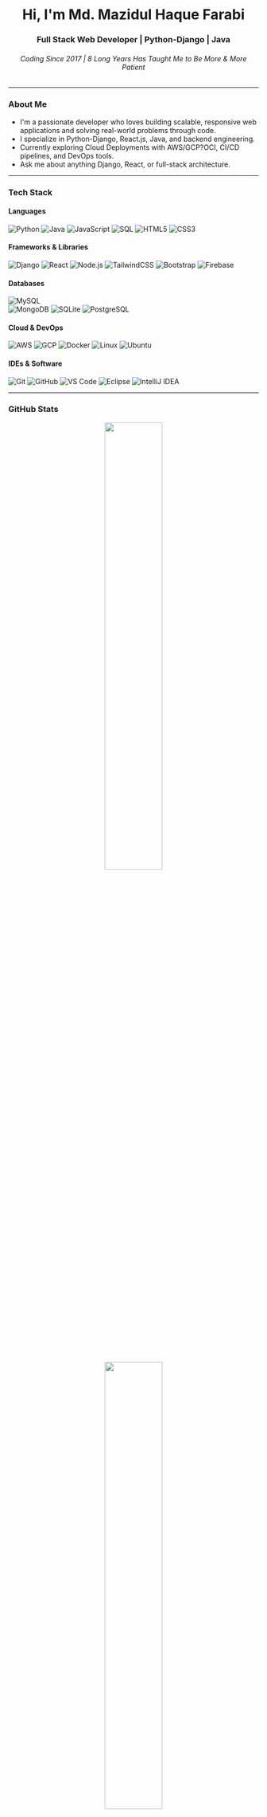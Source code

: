<h1 align="center">Hi, I'm Md. Mazidul Haque Farabi</h1>
<h3 align="center">Full Stack Web Developer | Python-Django | Java </h3>
<h6 align="center">Coding Since 2017 | 8 Long Years Has Taught Me to Be More & More Patient</h6>

---

### About Me

- I'm a passionate developer who loves building scalable, responsive web applications and solving real-world problems through code.  
- I specialize in Python-Django, React.js, Java, and backend engineering.  
- Currently exploring Cloud Deployments with AWS/GCP?OCI, CI/CD pipelines, and DevOps tools.  
- Ask me about anything Django, React, or full-stack architecture.

---

### Tech Stack

#### Languages  
![Python](https://img.shields.io/badge/-Python-3776AB?style=flat&logo=python&logoColor=white)
![Java](https://img.shields.io/badge/-Java-007396?style=flat&logo=java&logoColor=white)
![JavaScript](https://img.shields.io/badge/-JavaScript-F7DF1E?style=flat&logo=javascript&logoColor=black)
![SQL](https://img.shields.io/badge/-SQL-4479A1?style=flat&logo=mysql&logoColor=white)
![HTML5](https://img.shields.io/badge/-HTML5-E34F26?style=flat&logo=html5&logoColor=white)
![CSS3](https://img.shields.io/badge/-CSS3-1572B6?style=flat&logo=css3)

#### Frameworks & Libraries  
![Django](https://img.shields.io/badge/-Django-092E20?style=flat&logo=django)
![React](https://img.shields.io/badge/-React-61DAFB?style=flat&logo=react)
![Node.js](https://img.shields.io/badge/-Node.js-339933?style=flat&logo=node.js)
![TailwindCSS](https://img.shields.io/badge/-Tailwind_CSS-38B2AC?style=flat&logo=tailwind-css)
![Bootstrap](https://img.shields.io/badge/-Bootstrap-7952B3?style=flat&logo=bootstrap)
![Firebase](https://img.shields.io/badge/-Firebase-FFCA28?style=flat&logo=firebase)

#### Databases
![MySQL](https://img.shields.io/badge/-MySQL-4479A1?style=flat&logo=mysql&logoColor=white)  
![MongoDB](https://img.shields.io/badge/-MongoDB-47A248?style=flat&logo=mongodb)
![SQLite](https://img.shields.io/badge/-SQLite-003B57?style=flat&logo=sqlite)
![PostgreSQL](https://img.shields.io/badge/-PostgreSQL-336791?style=flat&logo=postgresql&logoColor=white)

#### Cloud & DevOps  
![AWS](https://img.shields.io/badge/-AWS-232F3E?style=flat&logo=amazon-aws)
![GCP](https://img.shields.io/badge/-Google_Cloud-4285F4?style=flat&logo=google-cloud)
![Docker](https://img.shields.io/badge/-Docker-2496ED?style=flat&logo=docker)
![Linux](https://img.shields.io/badge/-Linux-FCC624?style=flat&logo=linux&logoColor=black)
![Ubuntu](https://img.shields.io/badge/-Ubuntu-E95420?style=flat&logo=ubuntu)

#### IDEs & Software  
![Git](https://img.shields.io/badge/-Git-F05032?style=flat&logo=git&logoColor=white)
![GitHub](https://img.shields.io/badge/-GitHub-181717?style=flat&logo=github)
![VS Code](https://img.shields.io/badge/-VS_Code-007ACC?style=flat&logo=visual-studio-code)
![Eclipse](https://img.shields.io/badge/-Eclipse-2C2255?style=flat&logo=eclipse&logoColor=white)
![IntelliJ IDEA](https://img.shields.io/badge/-IntelliJ%20IDEA-000000?style=flat&logo=intellij-idea&logoColor=white)

---

### GitHub Stats

<p align="center">
  <img src="https://github-readme-streak-stats.herokuapp.com/?user=mazidulfarabi&theme=react&hide_border=true" width="48%" />
</p>

<p align="center">
  <img src="https://github-readme-stats.vercel.app/api/top-langs/?username=mazidulfarabi&layout=compact&theme=react&hide_border=true" width="48%" />
</p>

---

### Trophies

![trophy](https://github-profile-trophy.vercel.app/?username=mazidulfarabi&theme=dark)

---

### Featured Projects

- [**Kormo** – Work From Home, Hire From Home](https://kormo.work)  
  > Django-based job marketplace with modular multi-app structure, user dashboards, and secure subscription tiers.

- [**P&C** (People & Culture) – Social Network for Workplaces](https://thynkzone.eu.org)  
  > Java web app for workplace engagement, featuring social interaction and secure user management.

## Project Overview (P&C)

A comprehensive full-stack workplace social networking platform built for organizational communities. The platform is a substantial, enterprise-level application with:

- 42,500+ total lines of code
- 63 JSP pages for different user interfaces
- 27 Java classes for backend logic
- Java Backend: ~4,772 lines
- JSP Frontend: ~35,000 lines
- CSS Styling: 1,699 lines
- JavaScript: ~500 lines
- 3,272 lines in the main database class alone

Multiple database tables and complex business logic  

It functions as a complete internal social media solution with robust features, high security, and modern user experience.

---

## Technical Architecture & Implementation

### Backend Development (Java/JSP)

**Core Database Layer**  
Implemented 3,272+ lines of database operations in `db.java` with 50+ methods handling user authentication, session management, and persistent storage.

**Security Framework**  
Integrated multi-layered security, including BCrypt password hashing, SHA-512 encryption, CSRF protection, and secure cookie handling.

**Authentication System**  
Custom session management using encrypted cookies, secure login/logout flow, and role-based user validation.

**Data Management**  
Designed 8+ normalized tables (`registerform`, `profileinfo`, `posts`, `ads`, `notif`, `reports`, etc.) with complex relational mapping and dynamic user-specific table creation.

**Utility Classes**  
Built 27 specialized Java classes including:
- `encdecry.java` for encryption  
- `hasher.java` for hashing  
- `imgtype.java` for image validation  
- `Mailer.java` for email communication

### Frontend Development

**Responsive UI**  
Developed 63 JSP pages using 1,699+ lines of custom CSS with CSS Grid, Flexbox, and CSS Variables for modern, mobile-first design.

**Interactive Features**  
Real-time posting, commenting, and notification system with jQuery for dynamic content updates.

**User Experience Enhancements**  
Dark/light mode toggle, tabbed interfaces, modern navigation, and accessibility-compliant components.

**Component Library**  
Created reusable UI elements such as cards, forms, dropdowns, and modals.

---

## Key Features

**User Management**  
Registration, profile editing, friend/follower system, and privacy settings.

**Content System**  
Post creation (images, text, memes), commenting, reactions, and image uploads.

**Gamification**  
Engagement-based point system with 9 user ranks (Novice to Chief), achievement tracking.

**Social Features**  
Real-time notifications, user search/discovery, and connection management.

**Administrative Tools**  
Content moderation, user reporting system, ad management, and analytics dashboard.

**Security Features**  
Comprehensive input validation, XSS and SQL injection protection, secure file upload handling.

---

## Database Design

**Multi-Database Architecture**  
Separated databases for user data (`thynkzone`) and relational data (`users`).

**Dynamic Schema**  
User-specific tables are generated on registration for personalized data handling.

**Optimized Queries**  
Used prepared statements, connection pooling, and efficient SQL query patterns.

**Data Integrity**  
Implemented foreign key constraints, transaction management, and thorough data validation.

---

## Technologies Used

**Backend:** Java, JSP, Servlets, JDBC, MySQL, BCrypt, SHA-512  
**Frontend:** HTML5, CSS3, JavaScript, jQuery, FontAwesome, Google Fonts  
**Security:** CSRF tokens, encrypted cookies, input sanitization, reCAPTCHA  
**Deployment:** Apache Tomcat, Linux server environment

---

## Performance & Scalability

- Database connection pooling and prepared statements for optimal efficiency  
- Optimized file and image processing during uploads  
- Responsive layouts for cross-device support  
- Modular and maintainable architecture for long-term scalability

## Data Structures & Algorithms in the P&C Application

### 1. Data Structures Implemented

**HashSet**  
- **Purpose:** Prevents duplicates and allows efficient lookup for user connections  
- **Usage:** Applied in 6+ JSP files for managing user lists, friend requests, and search results  
- **Example:** `HashSet<String> mylist = new HashSet<String>()`  
- **Applications:**
  - User search results deduplication  
  - Friend/follower list management  
  - Hidden posts tracking  
  - Report management

**LinkedHashMap**  
- **Purpose:** Maintains ordered key-value pairs  
- **Usage:** Used in `reCaptchaV3.java` and `reCaptchaV2.java` for API request parameters  
- **Example:** `LinkedHashMap<Object, Object> params = new LinkedHashMap<>()`  
- **Applications:** Ensures parameter order during HTTP API communication

**StringBuilder**  
- **Purpose:** Efficient string concatenation and manipulation  
- **Usage:** Used in multiple classes for building dynamic strings  
- **Applications:**
  - Random string generation (`Rancook.java`)  
  - HTTP request building (`reCaptchaV3.java`)  
  - Image filename construction

**Array (String[])**  
- **Purpose:** Fixed-size data structures for returning multiple values  
- **Usage:** Returning profile details and query results  
- **Applications:**
  - User profile info aggregation  
  - Structured database response handling

---

### 2. Algorithms Implemented

**Hashing Algorithms**
- **SHA-512:** 15-round hashing for strong password security  
- **SHA-1:** Lightweight hashing for CSRF tokens and temporary data  
- **BCrypt:** Salted, secure password hashing  
- **Custom Salt/Pepper:** Layered hashing using concatenated static/dynamic salts

**Cryptographic Algorithms**
- **AES Encryption:** 256-bit AES in CBC mode with PKCS5 padding  
- **PBKDF2:** 35,072 iterations for key derivation  
- **SecureRandom:** Cryptographically secure random number generation

**String Manipulation Algorithms**
- Substring parsing  
- Efficient concatenation with `StringBuilder`  
- Regex-based pattern matching for input sanitization

**Number Formatting Algorithm**
- **Logarithmic Scaling:** Implemented in `millionaize.java` for display formatting (e.g., 1.2k, 1.5M)  
- **Formula:** `exp = log(number) / log(1000)`

**Random Generation Algorithms**
- 128-character secure random strings  
- UUID generation for posts and user IDs  
- Custom character sets for different contexts (e.g., verification tokens)

**Database Query Algorithms**
- Prepared statement optimization  
- Iterative result set parsing  
- JDBC connection pooling

**Image Processing Algorithms**
- Dynamic image resizing  
- File type and format detection  
- Automatic EXIF-based orientation correction

**Search and Filter Algorithms**
- Deduplicated user search  
- Content filtering based on privacy settings  
- Relationship mapping for user connectivity

---

### 3. Algorithmic Complexity

**Time Complexity**
- `HashSet` operations: O(1) on average for `add()` and `contains()`  
- String manipulation: O(n) for concatenation and parsing  
- Database queries: Optimized with indexing and prepared statements  
- Iterative hashing (SHA-512): O(n)

**Space Complexity**
- `HashSet`: O(n) for n unique elements  
- `StringBuilder`: O(n) for n characters  
- Result sets: Managed using streaming and memory-efficient parsing

---

### 4. Security Algorithms

**Input Validation Algorithms**
- String length enforcement  
- Calendar-based date validation  
- Range checks for numeric input

**Token Generation & Verification**
- CSRF token: Combines secure random number with hash  
- Session token: Encrypted, stored in secure cookies  
- Expiry validation and token authenticity checks

---

### 5. Performance Optimizations

**Caching Strategies**
- JDBC connection pooling  
- Efficient `ResultSet` usage  
- Manual garbage collection and object reuse

**Query Optimization**
- Use of parameterized prepared statements  
- Query indexes for fast lookup  
- Batch operations for bulk insert/update efficiency

---

### Connect With Me

<p align="left">
  <a href="mailto:mazidul.farabi@gmail.com"><img src="https://img.shields.io/badge/Email-D14836?style=flat&logo=gmail&logoColor=white" /></a>
  <a href="https://linkedin.com/in/mazidulfarabi"><img src="https://img.shields.io/badge/LinkedIn-0A66C2?style=flat&logo=linkedin&logoColor=white" /></a>
  <a href="https://mazidulfarabi.netlify.app"><img src="https://img.shields.io/badge/Portfolio-000000?style=flat&logo=firefox-browser&logoColor=white" /></a>
</p>

---

### Visitor Counter  
![Visitor Count](https://komarev.com/ghpvc/?username=mazidulfarabi&color=blue)

---

### Fun Fact  
> I write clean, scalable code and enjoy debugging as much as building.
> When I'm not coding, I'm probably mentoring, reading tech blogs, or brainstorming startup ideas.
